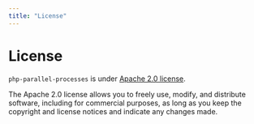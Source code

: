 ```yaml
---
title: "License"
---
```


# License

`php-parallel-processes` is under [Apache 2.0 license](https://github.com/steevanb/php-parallel-processes/blob/master/LICENSE).

The Apache 2.0 license allows you to freely use, modify, and distribute software, including for commercial purposes,
as long as you keep the copyright and license notices and indicate any changes made.
